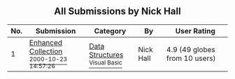 ﻿<div align="center">

## All Submissions by Nick Hall

</div>

No.  | Submission | Category | By   | User Rating
---- | ---------- | -------- | ---- | -----------
1 | [Enhanced Collection<br /><sup>2000-10-23 14:57:26</sup>](https://github.com/Planet-Source-Code/nick-hall-enhanced-collection__1-12036) | [Data Structures<br /><sup>Visual Basic</sup>](../ByCategory/data-structures__1-33.md) | Nick Hall | 4.9 (49 globes from 10 users)
